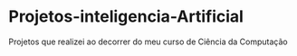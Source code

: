 # Projetos-inteligencia-Artificial
Projetos que realizei ao decorrer do meu curso de Ciência da Computação
